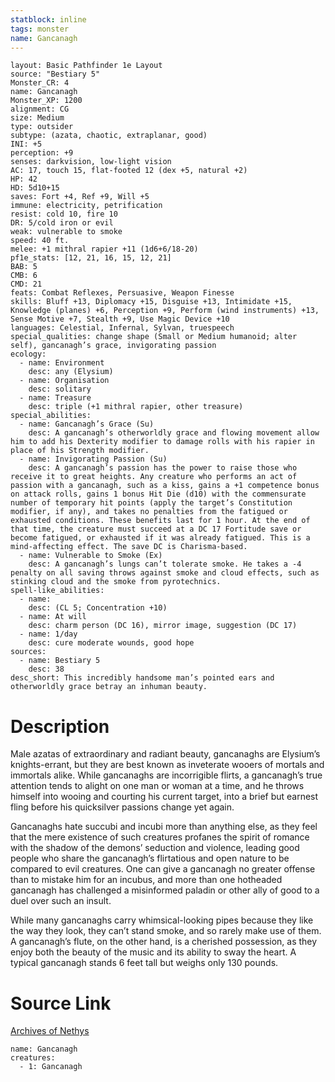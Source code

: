 ```yaml
---
statblock: inline
tags: monster
name: Gancanagh
---
```

```statblock
layout: Basic Pathfinder 1e Layout
source: "Bestiary 5"
Monster_CR: 4
name: Gancanagh
Monster_XP: 1200
alignment: CG
size: Medium
type: outsider
subtype: (azata, chaotic, extraplanar, good)
INI: +5
perception: +9
senses: darkvision, low-light vision
AC: 17, touch 15, flat-footed 12 (dex +5, natural +2)
HP: 42
HD: 5d10+15
saves: Fort +4, Ref +9, Will +5
immune: electricity, petrification
resist: cold 10, fire 10
DR: 5/cold iron or evil
weak: vulnerable to smoke
speed: 40 ft.
melee: +1 mithral rapier +11 (1d6+6/18-20)
pf1e_stats: [12, 21, 16, 15, 12, 21]
BAB: 5
CMB: 6
CMD: 21
feats: Combat Reflexes, Persuasive, Weapon Finesse
skills: Bluff +13, Diplomacy +15, Disguise +13, Intimidate +15, Knowledge (planes) +6, Perception +9, Perform (wind instruments) +13, Sense Motive +7, Stealth +9, Use Magic Device +10
languages: Celestial, Infernal, Sylvan, truespeech
special_qualities: change shape (Small or Medium humanoid; alter self), gancanagh’s grace, invigorating passion
ecology:
  - name: Environment
    desc: any (Elysium)
  - name: Organisation
    desc: solitary
  - name: Treasure
    desc: triple (+1 mithral rapier, other treasure)
special_abilities:
  - name: Gancanagh’s Grace (Su)
    desc: A gancanagh’s otherworldly grace and flowing movement allow him to add his Dexterity modifier to damage rolls with his rapier in place of his Strength modifier.
  - name: Invigorating Passion (Su)
    desc: A gancanagh’s passion has the power to raise those who receive it to great heights. Any creature who performs an act of passion with a gancanagh, such as a kiss, gains a +1 competence bonus on attack rolls, gains 1 bonus Hit Die (d10) with the commensurate number of temporary hit points (apply the target’s Constitution modifier, if any), and takes no penalties from the fatigued or exhausted conditions. These benefits last for 1 hour. At the end of that time, the creature must succeed at a DC 17 Fortitude save or become fatigued, or exhausted if it was already fatigued. This is a mind-affecting effect. The save DC is Charisma-based.
  - name: Vulnerable to Smoke (Ex)
    desc: A gancanagh’s lungs can’t tolerate smoke. He takes a -4 penalty on all saving throws against smoke and cloud effects, such as stinking cloud and the smoke from pyrotechnics.
spell-like_abilities:
  - name:
    desc: (CL 5; Concentration +10)
  - name: At will
    desc: charm person (DC 16), mirror image, suggestion (DC 17)
  - name: 1/day
    desc: cure moderate wounds, good hope
sources:
  - name: Bestiary 5
    desc: 38
desc_short: This incredibly handsome man’s pointed ears and otherworldly grace betray an inhuman beauty.
```
# Description
Male azatas of extraordinary and radiant beauty, gancanaghs are Elysium’s knights-errant, but they are best known as inveterate wooers of mortals and immortals alike. While gancanaghs are incorrigible flirts, a gancanagh’s true attention tends to alight on one man or woman at a time, and he throws himself into wooing and courting his current target, into a brief but earnest fling before his quicksilver passions change yet again.

Gancanaghs hate succubi and incubi more than anything else, as they feel that the mere existence of such creatures profanes the spirit of romance with the shadow of the demons’ seduction and violence, leading good people who share the gancanagh’s flirtatious and open nature to be compared to evil creatures. One can give a gancanagh no greater offense than to mistake him for an incubus, and more than one hotheaded gancanagh has challenged a misinformed paladin or other ally of good to a duel over such an insult.

While many gancanaghs carry whimsical-looking pipes because they like the way they look, they can’t stand smoke, and so rarely make use of them. A gancanagh’s flute, on the other hand, is a cherished possession, as they enjoy both the beauty of the music and its ability to sway the heart. A typical gancanagh stands 6 feet tall but weighs only 130 pounds.
# Source Link
[Archives of Nethys](https://aonprd.com/MonsterDisplay.aspx?ItemName=Gancanagh)
```encounter-table
name: Gancanagh
creatures:
  - 1: Gancanagh
```
